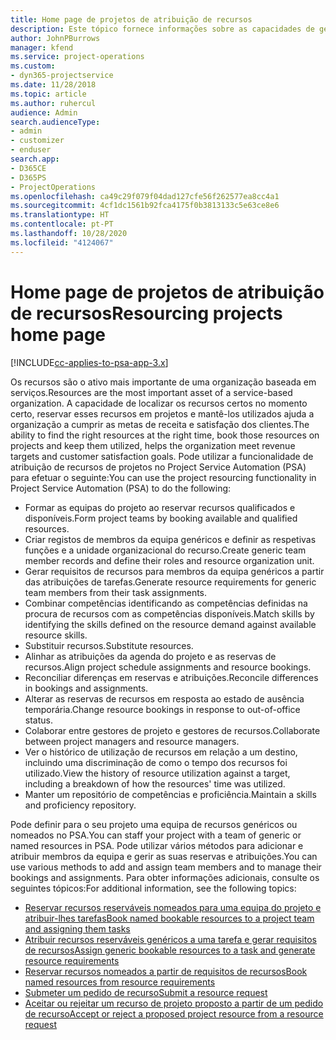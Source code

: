 ```yaml
---
title: Home page de projetos de atribuição de recursos
description: Este tópico fornece informações sobre as capacidades de gestão de recursos no Project Service Automation (PSA) para Dynamics 365.
author: JohnPBurrows
manager: kfend
ms.service: project-operations
ms.custom:
- dyn365-projectservice
ms.date: 11/28/2018
ms.topic: article
ms.author: ruhercul
audience: Admin
search.audienceType:
- admin
- customizer
- enduser
search.app:
- D365CE
- D365PS
- ProjectOperations
ms.openlocfilehash: ca49c29f079f04dad127cfe56f262577ea8cc4a1
ms.sourcegitcommit: 4cf1dc1561b92fca4175f0b3813133c5e63ce8e6
ms.translationtype: HT
ms.contentlocale: pt-PT
ms.lasthandoff: 10/28/2020
ms.locfileid: "4124067"
---
```

# <a name="resourcing-projects-home-page"></a><span data-ttu-id="12d0d-103">Home page de projetos de atribuição de recursos</span><span class="sxs-lookup"><span data-stu-id="12d0d-103">Resourcing projects home page</span></span>

[!INCLUDE[cc-applies-to-psa-app-3.x](../includes/cc-applies-to-psa-app-3x.md)]

<span data-ttu-id="12d0d-104">Os recursos são o ativo mais importante de uma organização baseada em serviços.</span><span class="sxs-lookup"><span data-stu-id="12d0d-104">Resources are the most important asset of a service-based organization.</span></span> <span data-ttu-id="12d0d-105">A capacidade de localizar os recursos certos no momento certo, reservar esses recursos em projetos e mantê-los utilizados ajuda a organização a cumprir as metas de receita e satisfação dos clientes.</span><span class="sxs-lookup"><span data-stu-id="12d0d-105">The ability to find the right resources at the right time, book those resources on projects and keep them utilized, helps the organization meet revenue targets and customer satisfaction goals.</span></span> <span data-ttu-id="12d0d-106">Pode utilizar a funcionalidade de atribuição de recursos de projetos no Project Service Automation (PSA) para efetuar o seguinte:</span><span class="sxs-lookup"><span data-stu-id="12d0d-106">You can use the project resourcing functionality in Project Service Automation (PSA) to do the following:</span></span>

- <span data-ttu-id="12d0d-107">Formar as equipas do projeto ao reservar recursos qualificados e disponíveis.</span><span class="sxs-lookup"><span data-stu-id="12d0d-107">Form project teams by booking available and qualified resources.</span></span>
- <span data-ttu-id="12d0d-108">Criar registos de membros da equipa genéricos e definir as respetivas funções e a unidade organizacional do recurso.</span><span class="sxs-lookup"><span data-stu-id="12d0d-108">Create generic team member records and define their roles and resource organization unit.</span></span>
- <span data-ttu-id="12d0d-109">Gerar requisitos de recursos para membros da equipa genéricos a partir das atribuições de tarefas.</span><span class="sxs-lookup"><span data-stu-id="12d0d-109">Generate resource requirements for generic team members from their task assignments.</span></span>
- <span data-ttu-id="12d0d-110">Combinar competências identificando as competências definidas na procura de recursos com as competências disponíveis.</span><span class="sxs-lookup"><span data-stu-id="12d0d-110">Match skills by identifying the skills defined on the resource demand against available resource skills.</span></span>
- <span data-ttu-id="12d0d-111">Substituir recursos.</span><span class="sxs-lookup"><span data-stu-id="12d0d-111">Substitute resources.</span></span>
- <span data-ttu-id="12d0d-112">Alinhar as atribuições da agenda do projeto e as reservas de recursos.</span><span class="sxs-lookup"><span data-stu-id="12d0d-112">Align project schedule assignments and resource bookings.</span></span>
- <span data-ttu-id="12d0d-113">Reconciliar diferenças em reservas e atribuições.</span><span class="sxs-lookup"><span data-stu-id="12d0d-113">Reconcile differences in bookings and assignments.</span></span>
- <span data-ttu-id="12d0d-114">Alterar as reservas de recursos em resposta ao estado de ausência temporária.</span><span class="sxs-lookup"><span data-stu-id="12d0d-114">Change resource bookings in response to out-of-office status.</span></span>
- <span data-ttu-id="12d0d-115">Colaborar entre gestores de projeto e gestores de recursos.</span><span class="sxs-lookup"><span data-stu-id="12d0d-115">Collaborate between project managers and resource managers.</span></span>
- <span data-ttu-id="12d0d-116">Ver o histórico de utilização de recursos em relação a um destino, incluindo uma discriminação de como o tempo dos recursos foi utilizado.</span><span class="sxs-lookup"><span data-stu-id="12d0d-116">View the history of resource utilization against a target, including a breakdown of how the resources' time was utilized.</span></span>
- <span data-ttu-id="12d0d-117">Manter um repositório de competências e proficiência.</span><span class="sxs-lookup"><span data-stu-id="12d0d-117">Maintain a skills and proficiency repository.</span></span>


<span data-ttu-id="12d0d-118">Pode definir para o seu projeto uma equipa de recursos genéricos ou nomeados no PSA.</span><span class="sxs-lookup"><span data-stu-id="12d0d-118">You can staff your project with a team of generic or named resources in PSA.</span></span> <span data-ttu-id="12d0d-119">Pode utilizar vários métodos para adicionar e atribuir membros da equipa e gerir as suas reservas e atribuições.</span><span class="sxs-lookup"><span data-stu-id="12d0d-119">You can use various methods to add and assign team members and to manage their bookings and assignments.</span></span> <span data-ttu-id="12d0d-120">Para obter informações adicionais, consulte os seguintes tópicos:</span><span class="sxs-lookup"><span data-stu-id="12d0d-120">For additional information, see the following topics:</span></span>

- [<span data-ttu-id="12d0d-121">Reservar recursos reserváveis nomeados para uma equipa do projeto e atribuir-lhes tarefas</span><span class="sxs-lookup"><span data-stu-id="12d0d-121">Book named bookable resources to a project team and assigning them tasks</span></span>](assign-named-bookable-resource.md)
- [<span data-ttu-id="12d0d-122">Atribuir recursos reserváveis genéricos a uma tarefa e gerar requisitos de recursos</span><span class="sxs-lookup"><span data-stu-id="12d0d-122">Assign generic bookable resources to a task and generate resource requirements</span></span>](assign-generic-bookable-resource.md)
- [<span data-ttu-id="12d0d-123">Reservar recursos nomeados a partir de requisitos de recursos</span><span class="sxs-lookup"><span data-stu-id="12d0d-123">Book named resources from resource requirements</span></span>](book-named-resource.md)
- [<span data-ttu-id="12d0d-124">Submeter um pedido de recurso</span><span class="sxs-lookup"><span data-stu-id="12d0d-124">Submit a resource request</span></span>](submit-resource-request.md)
- [<span data-ttu-id="12d0d-125">Aceitar ou rejeitar um recurso de projeto proposto a partir de um pedido de recurso</span><span class="sxs-lookup"><span data-stu-id="12d0d-125">Accept or reject a proposed project resource from a resource request</span></span>](accept-reject-proposed-resource.md)
